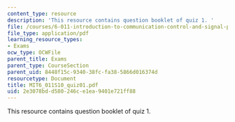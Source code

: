 ```yaml
---
content_type: resource
description: 'This resource contains question booklet of quiz 1. '
file: /courses/6-011-introduction-to-communication-control-and-signal-processing-spring-2010/2e3078bdd580246ce1ea9401e721ff88_MIT6_011S10_quiz01.pdf
file_type: application/pdf
learning_resource_types:
- Exams
ocw_type: OCWFile
parent_title: Exams
parent_type: CourseSection
parent_uid: 8448f15c-9340-38fc-fa38-5866d016374d
resourcetype: Document
title: MIT6_011S10_quiz01.pdf
uid: 2e3078bd-d580-246c-e1ea-9401e721ff88
---
```

This resource contains question booklet of quiz 1. 

